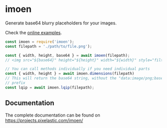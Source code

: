 <!--
  This page was automatically generated by aberlaas readme.
  DO NOT EDIT IT MANUALLY.
-->

# imoen

Generate base64 blurry placeholders for your images.

Check the [online examples](https://projects.pixelastic.com/imoen/examples/).

```js
const imoen = require('imoen');
const filepath = './path/to/file.png');

const { width, height, base64 } = await imoen(filepath);
// <img src="${base64}" height="${height}" width="${width}" style="filter:blur(5px)" />

// You can call methods individually if you need individual parts
const { width, height } = await imoen.dimensions(filepath)
// This will return the base64 string, without the "data:image/png;base64,"
// prefix
const lqip = await imoen.lqip(filepath);
```

## Documentation

The complete documentation can be found on https://projects.pixelastic.com/imoen/